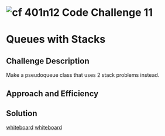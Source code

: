 ![cf](http://i.imgur.com/7v5ASc8.png) 401n12 Code Challenge 11
===
# Queues with Stacks

## Challenge Description
Make a pseudoqueue class that uses 2 stack problems instead.

## Approach and Efficiency

## Solution
[whiteboard](./assets/whiteboard.jpg/)
[whiteboard](./assets/queueswithstacksstudy.jpg/)
